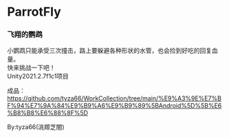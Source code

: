 # ParrotFly
### 飞翔的鹦鹉
小鹦鹉只能承受三次撞击，路上要躲避各种形状的水管，也会捡到好吃的回复血量。  
快来挑战一下吧！  
Unity2021.2.7f1c1项目  

成品：https://github.com/tyza66/WorkCollection/tree/main/%E9%A3%9E%E7%BF%94%E7%9A%84%E9%B9%A6%E9%B9%89%5BAndroid%5D%5B%E6%B8%B8%E6%88%8F%5D

By:tyza66(洮羱芝闇)

